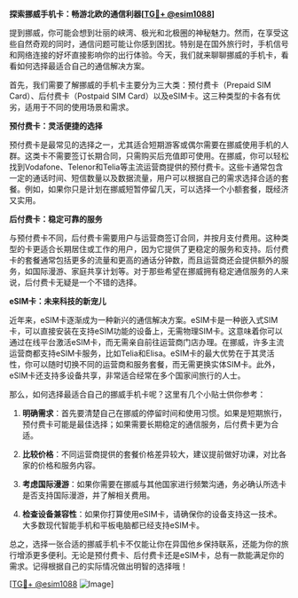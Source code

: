 **探索挪威手机卡：畅游北欧的通信利器[[TG💪+ @esim1088](https://t.me/s/esim1088)]**

提到挪威，你可能会想到壮丽的峡湾、极光和北极圈的神秘魅力。然而，在享受这些自然奇观的同时，通信问题可能让你感到困扰。特别是在国外旅行时，手机信号和网络连接的好坏直接影响你的出行体验。今天，我们就来聊聊挪威的手机卡，看看如何选择最适合自己的通信解决方案。

首先，我们需要了解挪威的手机卡主要分为三大类：预付费卡（Prepaid SIM Card）、后付费卡（Postpaid SIM Card）以及eSIM卡。这三种类型的卡各有优劣，适用于不同的使用场景和需求。

**预付费卡：灵活便捷的选择**

预付费卡是最常见的选择之一，尤其适合短期游客或偶尔需要在挪威使用手机的人群。这类卡不需要签订长期合同，只需购买后充值即可使用。在挪威，你可以轻松找到Vodafone、Telenor和Telia等主流运营商提供的预付费卡。这些卡通常包含一定的通话时间、短信数量以及数据流量，用户可以根据自己的需求选择合适的套餐。例如，如果你只是计划在挪威短暂停留几天，可以选择一个小额套餐，既经济又实用。

**后付费卡：稳定可靠的服务**

与预付费卡不同，后付费卡需要用户与运营商签订合同，并按月支付费用。这种类型的卡更适合长期居住或工作的用户，因为它提供了更稳定的服务和支持。后付费卡的套餐通常包括更多的流量和更高的通话分钟数，而且运营商还会提供额外的服务，如国际漫游、家庭共享计划等。对于那些希望在挪威拥有稳定通信服务的人来说，后付费卡无疑是一个不错的选择。

**eSIM卡：未来科技的新宠儿**

近年来，eSIM卡逐渐成为一种新兴的通信解决方案。eSIM卡是一种嵌入式SIM卡，可以直接安装在支持eSIM功能的设备上，无需物理SIM卡。这意味着你可以通过在线平台激活eSIM卡，而无需亲自前往运营商门店办理。在挪威，许多主流运营商都支持eSIM卡服务，比如Telia和Elisa。eSIM卡的最大优势在于其灵活性，你可以随时切换不同的运营商和服务套餐，而无需更换实体SIM卡。此外，eSIM卡还支持多设备共享，非常适合经常在多个国家间旅行的人士。

那么，如何选择最适合自己的挪威手机卡呢？这里有几个小贴士供你参考：

1. **明确需求**：首先要清楚自己在挪威的停留时间和使用习惯。如果是短期旅行，预付费卡可能是最佳选择；如果需要长期稳定的通信服务，后付费卡更为合适。

2. **比较价格**：不同运营商提供的套餐价格差异较大，建议提前做好功课，对比各家的价格和服务内容。

3. **考虑国际漫游**：如果你需要在挪威与其他国家进行频繁沟通，务必确认所选卡是否支持国际漫游，并了解相关费用。

4. **检查设备兼容性**：如果你打算使用eSIM卡，请确保你的设备支持这一技术。大多数现代智能手机和平板电脑都已经支持eSIM卡。

总之，选择一张合适的挪威手机卡不仅能让你在异国他乡保持联系，还能为你的旅行增添更多便利。无论是预付费卡、后付费卡还是eSIM卡，总有一款能满足你的需求。记得根据自己的实际情况做出明智的选择哦！

[[TG💪+ @esim1088](https://t.me/s/esim1088) ![Image](https://i.postimg.cc/4NQfJmqS/Snipaste-2025-05-13-00-14-12.png)]
